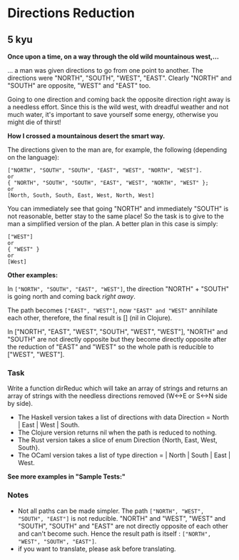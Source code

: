 # Directions Reduction
## 5 kyu

**Once upon a time, on a way through the old wild mountainous west,…**

… a man was given directions to go from one point to another. The directions were "NORTH", "SOUTH", "WEST", "EAST". Clearly "NORTH" and "SOUTH" are opposite, "WEST" and "EAST" too.

Going to one direction and coming back the opposite direction right away is a needless effort. Since this is the wild west, with dreadful weather and not much water, it's important to save yourself some energy, otherwise you might die of thirst!

**How I crossed a mountainous desert the smart way.**

The directions given to the man are, for example, the following (depending on the language):
```
["NORTH", "SOUTH", "SOUTH", "EAST", "WEST", "NORTH", "WEST"].
or
{ "NORTH", "SOUTH", "SOUTH", "EAST", "WEST", "NORTH", "WEST" };
or
[North, South, South, East, West, North, West]
```
You can immediately see that going "NORTH" and immediately "SOUTH" is not reasonable, better stay to the same place! So the task is to give to the man a simplified version of the plan. A better plan in this case is simply:
```
["WEST"]
or
{ "WEST" }
or
[West]
```

**Other examples:**

In `["NORTH", "SOUTH", "EAST", "WEST"]`, the direction "NORTH" + "SOUTH" is going north and coming back *right away*.

The path becomes `["EAST", "WEST"]`, now `"EAST" and "WEST"` annihilate each other, therefore, the final result is [] (nil in Clojure).

In ["NORTH", "EAST", "WEST", "SOUTH", "WEST", "WEST"], "NORTH" and "SOUTH" are not directly opposite but they become directly opposite after the reduction of "EAST" and "WEST" so the whole path is reducible to ["WEST", "WEST"].

### Task

Write a function dirReduc which will take an array of strings and returns an array of strings with the needless directions removed (W<->E or S<->N side by side).

- The Haskell version takes a list of directions with data Direction = North | East | West | South.
- The Clojure version returns nil when the path is reduced to nothing.
- The Rust version takes a slice of enum Direction {North, East, West, South}.
- The OCaml version takes a list of type direction = | North | South | East | West.

**See more examples in "Sample Tests:"**

### Notes

* Not all paths can be made simpler. The path `["NORTH", "WEST", "SOUTH", "EAST"]` is not reducible. "NORTH" and "WEST", "WEST" and "SOUTH", "SOUTH" and "EAST" are not directly opposite of each other and can't become such. Hence the result path is itself : `["NORTH", "WEST", "SOUTH", "EAST"]`.
* if you want to translate, please ask before translating.

